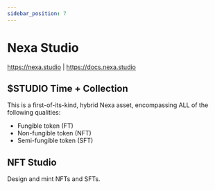 ```yaml
---
sidebar_position: 7
---
```


# Nexa Studio

https://nexa.studio | https://docs.nexa.studio


## $STUDIO Time + Collection

This is a first-of-its-kind, hybrid Nexa asset, encompassing ALL of the following qualities:

- Fungible token (FT)
- Non-fungible token (NFT)
- Semi-fungible token (SFT)


## NFT Studio

Design and mint NFTs and SFTs.
